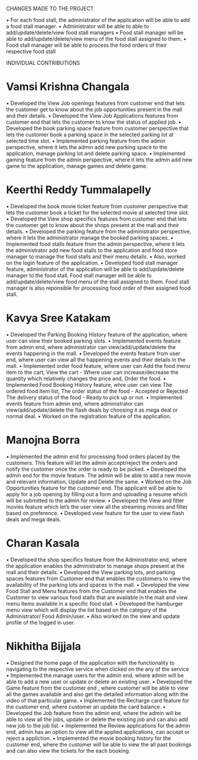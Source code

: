CHANGES MADE TO THE PROJECT

•	For each food stall, the administrator of the application will be able to add a food stall manager.
•	Administrator will be able to able to add/update/delete/view food stall managers
•	Food stall manager will be able to add/update/delete/view menu of the food stall assigned to them.
•	Food stall manager will be able to process the food orders of their respective food stall

INDIVIDUAL CONTRIBUTIONS

# Vamsi Krishna Changala
•	Developed the View Job openings features from customer end that lets the customer get to know about the job opportunities present in the mall and their details.
•	Developed the View Job Applications features from customer end that lets the customer to know the status of applied job.
•	Developed the book parking space feature from customer perspective that lets the customer book a parking space in the selected parking lot at selected time slot.
•	Implemented parking feature from the admin perspective, where it lets the admin add new parking space to the application, manage parking lot and delete parking space.
•	Implemented gaming feature from the admin perspective, where it lets the admin add new game to the application, manage games and delete game.

# Keerthi Reddy Tummalapelly
•	Developed the book movie ticket feature from customer perspective that lets the customer book a ticket for the selected movie at selected time slot.
•	Developed the View shop specifics features from customer end that lets the customer get to know about the shops present at the mall and their details.
•	Developed the parking feature from the administrator perspective, where it lets the administrator manage the booked parking spaces.
•	Implemented food stalls feature from the admin perspective, where it lets the administrator add new food stalls to the application and food store manager to manage the food stalls and their menu details.
•	Also, worked on the login feature of the application.
•	Developed food stall manager feature, administrator of the application will be able to add/update/delete manager to the food stall. Food stall manager will be able to add/update/delete/view food menu of the stall assigned to them. Food stall manager is also reponsible for processing food order of their assigned food stall.


# Kavya Sree Katakam
•   Developed the Parking Booking History feature of the application, where user can view their booked parking slots.
•   Implemented events feature from admin end, where administrator can view/add/update/delete the events happening in the mall.
•   Developed the events feature from user end, where user can view all the happening events and their details in the mall.
•   Implemented order food feature, where user can 
    Add the food menu item to the cart, 
    View the cart - Where user can increase/decrease the quantity which relatively changes the price and,
    Order the food.
•   Implemented Food Booking History feature, whre user can view 
    The ordered food item list,
    The order status of the food - Accepted or Rejected
    The delivery status of the food - Ready to pick up or not.
•   Implemented events feature from admin end, where administrator can view/add/update/delete the flash deals by choosing it as mega 
    deal or normal deal.
•   Worked on the registration feature of the application.

# Manojna Borra
•	Implemented the admin end for processing food orders placed by the customers. This feature will let the admin accept/reject the orders and notify the customer once the order is ready to be picked.
•	Developed the admin end for the movie feature. The admin will be able to add a new movie and relevant information, Update and Delete the same. 
•	Worked on the Job Opportunities feature for the customer end. The applicant will be able to apply for a job opening by filling out a form and uploading a resume which will be submitted to the admin for review.
•	Developed the View and filter movies feature which let’s the user view all the streaming movies and filter based on preference.
•	Developed view feature for the user to view flash deals and mega deals.

# Charan Kasala
•	Developed the shop specifics feature from the Administrator end, where the application enables the administrator to manage shops present at the mall and their details.
•	Developed the View parking lots, and parking spaces features from Customer end that enables the customers to view the availability of the parking lots and spaces in the mall.
•	Developed the view Food Stall and Menu features from the Customer end that enables the Customer to view various food stalls that are available in the mall and view menu items available in a specific food stall.
•	Developed the hamburger menu view which will display the list based on the category of the Administrator/ Food Admin/user.
•	Also worked on the view and update profile of the logged in user.

# Nikhitha Bijjala
•	Designed the home page of the application with the functionality to navigating to the respective service when clicked on the any of the service 
•   Implemented the manage users for the admin end, where admin will be able to add a new user or update or delete an existing user.
•   Developed the Game feature from the customer end , where customer will be able to view all the games available and also get the detailed information along with the video of that particular game.
•   Implemented the Recharge card feature for the customer end, where customer an update the card balance.
•   Developed the Job feature from the admin end, where the admin will be able to view all the jobs, update or delete the existing job and can also add new job to the job list.
•   Implemented the Review applications for the admin end, admin has an option to view all the applied applications,  can accept or reject a appliction.
•   Implemented the movie booking history for the customer end, where the customer will be able to view the all past bookings and can also view the tickets for the each booking.
